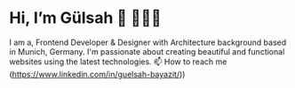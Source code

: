 # Hi, I’m Gülsah 👋 👩🏾‍💻
I am a, Frontend Developer & Designer
with Architecture background based in Munich, Germany.
I'm passionate about creating beautiful and functional websites using the latest technologies.
📫 How to reach me (https://www.linkedin.com/in/guelsah-bayazit/))
<!---
gulsahbayazit/gulsahbayazit is a ✨ special ✨ repository because its `README.md` (this file) appears on your GitHub profile.
You can click the Preview link to take a look at your changes.
--->
